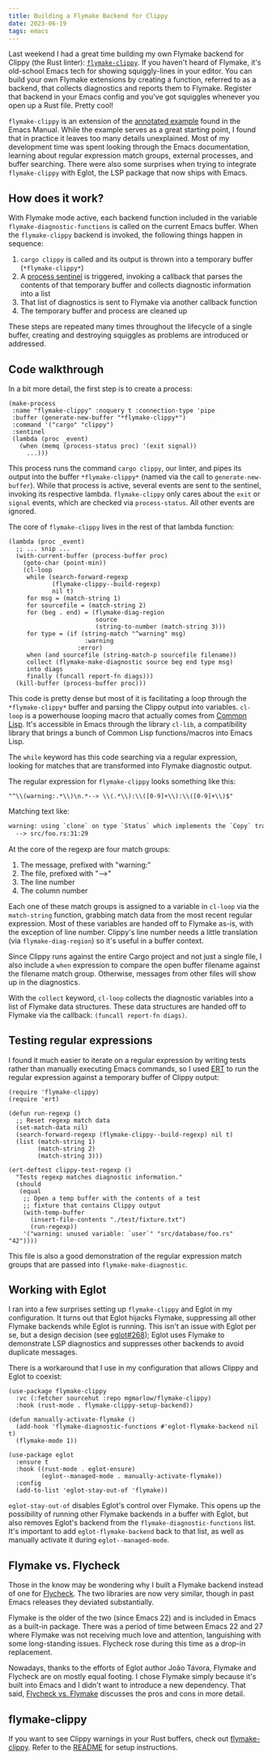 ```yaml
---
title: Building a Flymake Backend for Clippy
date: 2023-06-19
tags: emacs
---
```


Last weekend I had a great time building my own Flymake backend for Clippy (the
Rust linter): [`flymake-clippy`](https://github.com/mgmarlow/flymake-clippy/).
If you haven't heard of Flymake, it's old-school Emacs tech for showing
squiggly-lines in your editor. You can build your own Flymake extensions by
creating a function, referred to as a backend, that collects diagnostics and
reports them to Flymake. Register that backend in your Emacs config and you've
got squiggles whenever you open up a Rust file. Pretty cool!

`flymake-clippy` is an extension of the
[annotated example](https://www.gnu.org/software/emacs/manual/html_mono/flymake.html#An-annotated-example-backend)
found in the Emacs Manual. While the example serves as a great starting point, I
found that in practice it leaves too many details unexplained. Most of my
development time was spent looking through the Emacs documentation, learning
about regular expression match groups, external processes, and buffer searching.
There were also some surprises when trying to integrate `flymake-clippy` with
Eglot, the LSP package that now ships with Emacs.

## How does it work?

With Flymake mode active, each backend function included in the variable
`flymake-diagnostic-functions` is called on the current Emacs buffer. When the
`flymake-clippy` backend is invoked, the following things happen in sequence:

1. `cargo clippy` is called and its output is thrown into a temporary buffer
   (`*flymake-clippy*`)
2. A
   [process sentinel](https://www.gnu.org/software/emacs/manual/html_node/elisp/Sentinels.html)
   is triggered, invoking a callback that parses the contents of that temporary
   buffer and collects diagnostic information into a list
3. That list of diagnostics is sent to Flymake via another callback function
4. The temporary buffer and process are cleaned up

These steps are repeated many times throughout the lifecycle of a single buffer,
creating and destroying squiggles as problems are introduced or addressed.

## Code walkthrough

In a bit more detail, the first step is to create a process:

```elisp
(make-process
 :name "flymake-clippy" :noquery t :connection-type 'pipe
 :buffer (generate-new-buffer "*flymake-clippy*")
 :command '("cargo" "clippy")
 :sentinel
 (lambda (proc _event)
   (when (memq (process-status proc) '(exit signal))
     ...)))
```

This process runs the command `cargo clippy`, our linter, and pipes its output
into the buffer `*flymake-clippy*` (named via the call to
`generate-new-buffer`). While that process is active, several events are sent to
the sentinel, invoking its respective lambda. `flymake-clippy` only cares about
the `exit` or `signal` events, which are checked via `process-status`. All other
events are ignored.

The core of `flymake-clippy` lives in the rest of that lambda function:

```elisp
(lambda (proc _event)
  ;; ... snip ...
  (with-current-buffer (process-buffer proc)
    (goto-char (point-min))
    (cl-loop
     while (search-forward-regexp
            (flymake-clippy--build-regexp)
            nil t)
     for msg = (match-string 1)
     for sourcefile = (match-string 2)
     for (beg . end) = (flymake-diag-region
                        source
                        (string-to-number (match-string 3)))
     for type = (if (string-match "^warning" msg)
                     :warning
                   :error)
     when (and sourcefile (string-match-p sourcefile filename))
     collect (flymake-make-diagnostic source beg end type msg)
     into diags
     finally (funcall report-fn diags)))
  (kill-buffer (process-buffer proc)))
```

This code is pretty dense but most of it is facilitating a loop through the
`*flymake-clippy*` buffer and parsing the Clippy output into variables.
`cl-loop` is a powerhouse looping macro that actually comes from
[Common Lisp](https://gigamonkeys.com/book/loop-for-black-belts.html). It's
accessible in Emacs through the library `cl-lib`, a compatibility library that
brings a bunch of Common Lisp functions/macros into Emacs Lisp.

The `while` keyword has this code searching via a regular expression, looking
for matches that are transformed into Flymake diagnostic output.

The regular expression for `flymake-clippy` looks something like this:

```elisp
"^\\(warning:.*\\)\n.*--> \\(.*\\):\\([0-9]+\\):\\([0-9]+\\)$"
```

Matching text like:

```txt
warning: using `clone` on type `Status` which implements the `Copy` trait
  --> src/foo.rs:31:29
```

At the core of the regexp are four match groups:

1. The message, prefixed with "warning:"
2. The file, prefixed with "-->"
3. The line number
4. The column number

Each one of these match groups is assigned to a variable in `cl-loop` via the
`match-string` function, grabbing match data from the most recent regular
expression. Most of these variables are handed off to Flymake as-is, with the
exception of line number. Clippy's line number needs a little translation (via
`flymake-diag-region`) so it's useful in a buffer context.

Since Clippy runs against the entire Cargo project and not just a single file, I
also include a `when` expression to compare the open buffer filename against the
filename match group. Otherwise, messages from other files will show up in the
diagnostics.

With the `collect` keyword, `cl-loop` collects the diagnostic variables into a
list of Flymake data structures. These data structures are handed off to Flymake
via the callback: `(funcall report-fn diags)`.

## Testing regular expressions

I found it much easier to iterate on a regular expression by writing tests
rather than manually executing Emacs commands, so I used
[ERT](https://www.gnu.org/software/emacs/manual/html_mono/ert.html) to run the
regular expression against a temporary buffer of Clippy output:

```elisp
(require 'flymake-clippy)
(require 'ert)

(defun run-regexp ()
  ;; Reset regexp match data
  (set-match-data nil)
  (search-forward-regexp (flymake-clippy--build-regexp) nil t)
  (list (match-string 1)
        (match-string 2)
        (match-string 3)))

(ert-deftest clippy-test-regexp ()
  "Tests regexp matches diagnostic information."
  (should
   (equal
    ;; Open a temp buffer with the contents of a test
    ;; fixture that contains Clippy output
    (with-temp-buffer
      (insert-file-contents "./test/fixture.txt")
      (run-regexp))
    '("warning: unused variable: `user`" "src/database/foo.rs" "42"))))
```

This file is also a good demonstration of the regular expression match groups
that are passed into `flymake-make-diagnostic`.

## Working with Eglot

I ran into a few surprises setting up `flymake-clippy` and Eglot in my
configuration. It turns out that Eglot hijacks Flymake, suppressing all other
Flymake backends while Eglot is running. This isn't an issue with Eglot per se,
but a design decision (see
[eglot#268](https://github.com/joaotavora/eglot/issues/268)); Eglot uses Flymake
to demonstrate LSP diagnostics and suppresses other backends to avoid duplicate
messages.

There is a workaround that I use in my configuration that allows Clippy and
Eglot to coexist:

```elisp
(use-package flymake-clippy
  :vc (:fetcher sourcehut :repo mgmarlow/flymake-clippy)
  :hook (rust-mode . flymake-clippy-setup-backend))

(defun manually-activate-flymake ()
  (add-hook 'flymake-diagnostic-functions #'eglot-flymake-backend nil t)
  (flymake-mode 1))

(use-package eglot
  :ensure t
  :hook ((rust-mode . eglot-ensure)
         (eglot--managed-mode . manually-activate-flymake))
  :config
  (add-to-list 'eglot-stay-out-of 'flymake))
```

`eglot-stay-out-of` disables Eglot's control over Flymake. This opens up the
possibility of running other Flymake backends in a buffer with Eglot, but also
removes Eglot's backend from the `flymake-diagnostic-functions` list. It's
important to add `eglot-flymake-backend` back to that list, as well as manually
activate it during `eglot--managed-mode`.

## Flymake vs. Flycheck

Those in the know may be wondering why I built a Flymake backend instead of one
for [Flycheck](https://www.flycheck.org/en/latest/index.html). The two libraries
are now very similar, though in past Emacs releases they deviated substantially.

Flymake is the older of the two (since Emacs 22) and is included in Emacs as a
built-in package. There was a period of time between Emacs 22 and 27 where
Flymake was not receiving much love and attention, languishing with some
long-standing issues. Flycheck rose during this time as a drop-in replacement.

Nowadays, thanks to the efforts of Eglot author João Távora, Flymake and
Flycheck are on mostly equal footing. I chose Flymake simply because it's built
into Emacs and I didn't want to introduce a new dependency. That said,
[Flycheck vs. Flymake](https://www.flycheck.org/en/latest/user/flycheck-versus-flymake.html)
discusses the pros and cons in more detail.

## flymake-clippy

If you want to see Clippy warnings in your Rust buffers, check out
[flymake-clippy](https://github.com/mgmarlow/flymake-clippy/). Refer to the
[README](https://github.com/mgmarlow/flymake-clippy/tree/main/item/README.md)
for setup instructions.
